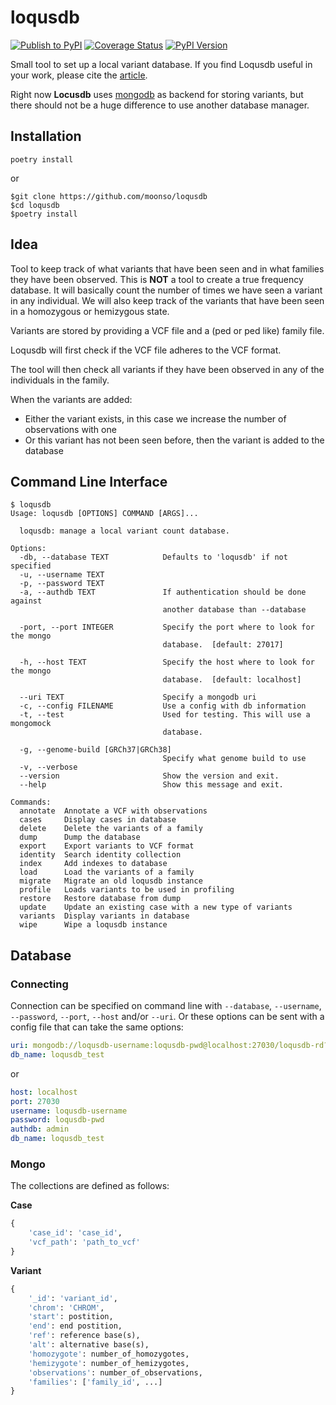 # loqusdb
[![Publish to PyPI](https://github.com/moonso/loqusdb/actions/workflows/build_and_publish.yml/badge.svg)](https://github.com/moonso/loqusdb/actions/workflows/build_and_publish.yml)
[![Coverage Status](https://coveralls.io/repos/github/moonso/loqusdb/badge.svg?branch=master)](https://coveralls.io/github/moonso/loqusdb?branch=master)
[![PyPI Version][pypi-img]][pypi-url]

Small tool to set up a local variant database.
If you find Loqusdb useful in your work, please cite the [article][publication].

Right now **Locusdb** uses [mongodb][mongodb] as backend for
storing variants, but there should not be a huge difference to use another
database manager.

## Installation ##


`poetry install`

or

```
$git clone https://github.com/moonso/loqusdb
$cd loqusdb
$poetry install
```

## Idea ##

Tool to keep track of what variants that have been seen and in what families they have been observed.
This is **NOT** a tool to create a true frequency database.
It will basically count the number of times we have seen a variant in any individual.
We will also keep track of the variants that have been seen in a homozygous or hemizygous state.

Variants are stored by providing a VCF file and a (ped or ped like) family file.

Loqusdb will first check if the VCF file adheres to the VCF format.

The tool will then check all variants if they have been observed in any of the individuals in the family.

When the variants are added:

- Either the variant exists, in this case we increase the number of observations with one
- Or this variant has not been seen before, then the variant is added to the database


## Command Line Interface ##

```
$ loqusdb
Usage: loqusdb [OPTIONS] COMMAND [ARGS]...

  loqusdb: manage a local variant count database.

Options:
  -db, --database TEXT            Defaults to 'loqusdb' if not specified
  -u, --username TEXT
  -p, --password TEXT
  -a, --authdb TEXT               If authentication should be done against
                                  another database than --database

  -port, --port INTEGER           Specify the port where to look for the mongo
                                  database.  [default: 27017]

  -h, --host TEXT                 Specify the host where to look for the mongo
                                  database.  [default: localhost]

  --uri TEXT                      Specify a mongodb uri
  -c, --config FILENAME           Use a config with db information
  -t, --test                      Used for testing. This will use a mongomock
                                  database.

  -g, --genome-build [GRCh37|GRCh38]
                                  Specify what genome build to use
  -v, --verbose
  --version                       Show the version and exit.
  --help                          Show this message and exit.

Commands:
  annotate  Annotate a VCF with observations
  cases     Display cases in database
  delete    Delete the variants of a family
  dump      Dump the database
  export    Export variants to VCF format
  identity  Search identity collection
  index     Add indexes to database
  load      Load the variants of a family
  migrate   Migrate an old loqusdb instance
  profile   Loads variants to be used in profiling
  restore   Restore database from dump
  update    Update an existing case with a new type of variants
  variants  Display variants in database
  wipe      Wipe a loqusdb instance
```


## Database ##

### Connecting ###

Connection can be specified on command line with `--database`, `--username`, `--password`, `--port`, `--host` and/or `--uri`. Or these options can be sent with a config file that can take the same options:

```yaml
uri: mongodb://loqusdb-username:loqusdb-pwd@localhost:27030/loqusdb-rd?authSource=admin
db_name: loqusdb_test
```
or
```yaml
host: localhost
port: 27030
username: loqusdb-username
password: loqusdb-pwd
authdb: admin
db_name: loqusdb_test
```

### Mongo ###

The collections are defined as follows:

**Case**

```python
{
    'case_id': 'case_id',
    'vcf_path': 'path_to_vcf'
}
```

**Variant**

```python
{
    '_id': 'variant_id',
    'chrom': 'CHROM',
    'start': postition,
    'end': end postition,
    'ref': reference base(s),
    'alt': alternative base(s),
    'homozygote': number_of_homozygotes,
    'hemizygote': number_of_hemizygotes,
    'observations': number_of_observations,
    'families': ['family_id', ...]
}
```

[mongodb]: https://www.mongodb.org
[publication]: https://bmcbioinformatics.biomedcentral.com/articles/10.1186/s12859-020-03609-z
[pypi-img]: https://img.shields.io/pypi/v/loqusdb.svg?style=flat-square
[pypi-url]: https://pypi.python.org/pypi/loqusdb/
